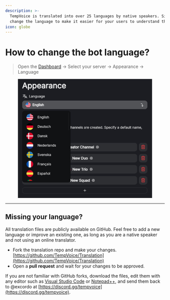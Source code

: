 ```yaml
---
description: >-
  TempVoice is translated into over 25 languages by native speakers. Simply
  change the language to make it easier for your users to understand the bot.
icon: globe
---
```


# How to change the bot language?

> Open the [Dashboard](https://tempvoice.xyz/dashboard) -> Select your server -> Appearance -> Language

<figure><img src="../.gitbook/assets/image.png" alt=""><figcaption></figcaption></figure>

***

## Missing your language?

All translation files are publicly available on GitHub. Feel free to add a new language or improve an existing one, as long as you are a native speaker and not using an online translator.

* Fork the translation repo and make your changes.\
  [https://github.com/TempVoice/Translation](https://github.com/TempVoice/Translation)
* Open a **pull request** and wait for your changes to be approved.

If you are not familiar with GitHub forks, download the files, edit them with any editor such as [Visual Studio Code](https://code.visualstudio.com/) or [Notepad++](https://notepad-plus-plus.org/), and send them back to @excordo at [https://discord.gg/tempvoice](https://discord.gg/tempvoice).

